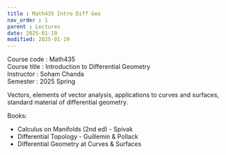 ```yaml
---
title : Math435 Intro Diff Geo
nav_order : 1
parent : Lectures
date: 2025-01-19
modified: 2025-01-19
---
```

Course code : Math435  
Course title : Introduction to Differential Geometry  
Instructor : Soham Chanda  
Semester : 2025 Spring

Vectors, elements of vector analysis, applications to curves and surfaces, standard material of differential geometry.

Books:  
* Calculus on Manifolds (2nd ed) - Spivak
* Differential Topology - Guillemin & Pollack
* Differential Geometry at Curves & Surfaces



